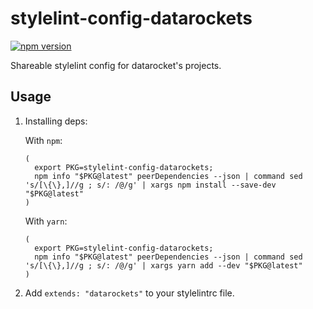 # stylelint-config-datarockets

[![npm version](https://img.shields.io/npm/v/stylelint-config-datarockets.svg)](https://www.npmjs.com/package/stylelint-config-datarockets)

Shareable stylelint config for datarocket's projects.

## Usage

1. Installing deps:

   With `npm`:

   ```
   (
     export PKG=stylelint-config-datarockets;
     npm info "$PKG@latest" peerDependencies --json | command sed 's/[\{\},]//g ; s/: /@/g' | xargs npm install --save-dev "$PKG@latest"
   )
   ```

   With `yarn`:

   ```
   (
     export PKG=stylelint-config-datarockets;
     npm info "$PKG@latest" peerDependencies --json | command sed 's/[\{\},]//g ; s/: /@/g' | xargs yarn add --dev "$PKG@latest"
   )
   ```

2. Add `extends: "datarockets"` to your stylelintrc file.

